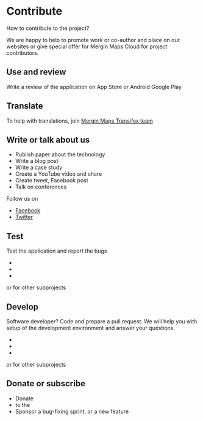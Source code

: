 # Contribute

How to contribute to the project? 

We are happy to help to promote work or co-author and place on our websites or give special offer for Mergin Maps Cloud for project contributors.

<CommunityJoin />

## Use and review

Write a review of the application on App Store or Android Google Play

<AppDownload />

## Translate

 To help with translations, join [Mergin Maps Transifex team](https://www.transifex.com/lutra-consulting/input)

## Write or talk about us 
 
 - Publish paper about the technology
 - Write a blog post 
 - Write a case study 
 - Create a YouTube video and share
 - Create tweet, Facebook post 
 - Talk on conferences

 Follow us on 

 - [Facebook](https://www.facebook.com/lutraconsulting)
 - [Twitter](https://twitter.com/lutraconsulting)

## Test

Test the application and report the bugs

 - <GitHubRepo id="MerginMaps/input/issues" desc="Mergin Maps Input" />
 - <GitHubRepo id="MerginMaps/mergin/issues" desc="Mergin Maps Cloud" />
 - <GitHubRepo id="MerginMaps/qgis-mergin-plugin/issues" desc="Mergin Maps Plugin for QGIS" />
 
or for other subprojects

## Develop

Software developer? Code and prepare a pull request. We will help you with setup of the development environment and answer your questions.
 
 - <GitHubRepo id="MerginMaps/input" desc="Mergin Maps Input" />
 - <GitHubRepo id="MerginMaps/mergin" desc="Mergin Maps Cloud" />
 - <GitHubRepo id="MerginMaps/qgis-mergin-plugin" desc="Mergin Maps Plugin for QGIS" />

or for other subprojects

## Donate or subscribe

 - Donate
 - <AppDomainNameLink  desc="Subscribe" /> to the <MainPlatformName />
 - Sponsor a bug-fixing sprint, or a new feature
